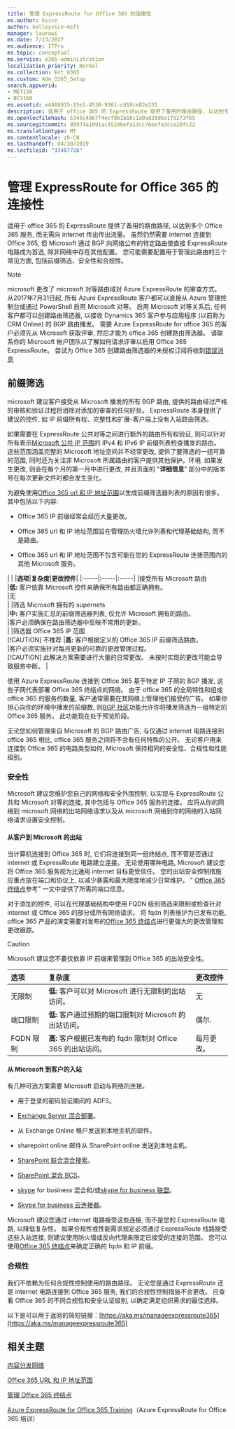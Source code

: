 ```yaml
---
title: 管理 ExpressRoute for Office 365 的连接性
ms.author: kvice
author: kelleyvice-msft
manager: laurawi
ms.date: 7/13/2017
ms.audience: ITPro
ms.topic: conceptual
ms.service: o365-administration
localization_priority: Normal
ms.collection: Ent_O365
ms.custom: Adm_O365_Setup
search.appverid:
- MET150
- BCS160
ms.assetid: e4468915-15e1-4530-9361-cd18ce82e231
description: 适用于 office 365 的 ExpressRoute 提供了备用的路由路径, 以达到多个 Office 365 服务, 而无需向 internet 传出传出流量。 虽然仍然需要 internet 连接到 Office 365, 但 Microsoft 通过 BGP 向网络公布的特定路由使直接 ExpressRoute 电路成为首选, 除非网络中存在其他配置。 您可能需要配置用于管理此路由的三个常见方面, 包括前缀筛选、安全性和合规性。
ms.openlocfilehash: 5345c4067f4ecf9b1b1bc1a0ad20d6e1f5273f65
ms.sourcegitcommit: 85974a1891ac45286efa13cc76eefa3cce28fc22
ms.translationtype: MT
ms.contentlocale: zh-CN
ms.lasthandoff: 04/30/2019
ms.locfileid: "33487728"
---
```

# <a name="managing-expressroute-for-office-365-connectivity"></a>管理 ExpressRoute for Office 365 的连接性

适用于 office 365 的 ExpressRoute 提供了备用的路由路径, 以达到多个 Office 365 服务, 而无需向 internet 传出传出流量。 虽然仍然需要 internet 连接到 Office 365, 但 Microsoft 通过 BGP 向网络公布的特定路由使直接 ExpressRoute 电路成为首选, 除非网络中存在其他配置。 您可能需要配置用于管理此路由的三个常见方面, 包括前缀筛选、安全性和合规性。
  
> [!NOTE]
> microsoft 更改了 microsoft 对等路由域对 Azure ExpressRoute 的审查方式。 从2017年7月31日起, 所有 Azure ExpressRoute 客户都可以直接从 Azure 管理控制台或通过 PowerShell 启用 Microsoft 对等。 启用 Microsoft 对等关系后, 任何客户都可以创建路由筛选器, 以接收 Dynamics 365 客户参与应用程序 (以前称为 CRM Online) 的 BGP 路由播发。 需要 Azure ExpressRoute for office 365 的客户必须先从 Microsoft 获取评审, 然后才能为 office 365 创建路由筛选器。 请联系你的 Microsoft 帐户团队以了解如何请求评审以启用 Office 365 ExpressRoute。 尝试为 Office 365 创建路由筛选器的未授权订阅将收到[错误消息](https://support.microsoft.com/kb/3181709)
  
## <a name="prefix-filtering"></a>前缀筛选

microsoft 建议客户接受从 Microsoft 播发的所有 BGP 路由, 提供的路由经过严格的审核和验证过程将消除对添加的审查的任何好处。 ExpressRoute 本身提供了建议的控件, 如 IP 前缀所有权、完整性和扩展-客户端上没有入站路由筛选。
  
如果需要在 ExpressRoute 公共对等之间进行额外的路由所有权验证, 则可以针对所有表示[Microsoft 公共 IP 范围](https://www.microsoft.com/download/details.aspx?id=53602)的 IPv4 和 IPv6 IP 前缀列表检查播发的路由。 这些范围涵盖完整的 Microsoft 地址空间并不经常更改, 提供了要筛选的一组可靠的范围, 同时还为关注非 Microsoft 所属路由的客户提供其他保护。环境. 如果发生更改, 则会在每个月的第一月中进行更改, 并且页面的 "**详细信息**" 部分中的版本号在每次更新文件时都会发生变化。
  
为避免使用[Office 365 url 和 IP 地址范围](https://aka.ms/o365endpoints)以生成前缀筛选器列表的原因有很多。 其中包括以下内容:
  
- Office 365 IP 前缀经常会经历大量更改。

- Office 365 url 和 IP 地址范围旨在管理防火墙允许列表和代理基础结构, 而不是路由。

- Office 365 url 和 IP 地址范围不包含可能在您的 ExpressRoute 连接范围内的其他 Microsoft 服务。

| |
|**选项**|**复杂度**|**更改控件**|
|:-----|:-----|:-----|
|接受所有 Microsoft 路由  <br/> |**低:** 客户依靠 Microsoft 控件来确保所有路由都正确拥有。  <br/> |无  <br/> |
|筛选 Microsoft 拥有的 supernets  <br/> |**中:** 客户实施汇总的前缀筛选器列表, 仅允许 Microsoft 拥有的路由。  <br/> |客户必须确保在路由筛选器中反映不常用的更新。  <br/> |
|筛选器 Office 365 IP 范围  <br/> [!CAUTION] 不推荐
|**高:** 客户根据定义的 Office 365 IP 前缀筛选路由。  <br/> |客户必须实施针对每月更新的可靠的更改管理过程。  <br/> [!CAUTION] 此解决方案需要进行大量的日常更改。 未按时实现的更改可能会导致服务中断。   |

使用 Azure ExpressRoute 连接到 Office 365 基于特定 IP 子网的 BGP 播发, 这些子网代表部署 Office 365 终结点的网络。 由于 office 365 的全局特性和组成 office 365 的服务的数量, 客户通常需要在其网络上管理他们接受的广告。 如果你担心向你的环境中播发的前缀数, 则[BGP 社区](https://support.office.com/article/Using-BGP-communities-in-ExpressRoute-for-Office-365-scenarios-preview-9ac4d7d4-d9f8-40a8-8c78-2a6d7fe96099)功能允许你将播发筛选为一组特定的 Office 365 服务。 此功能现在处于预览阶段。
  
无论您如何管理来自 Microsoft 的 BGP 路由广告, 与仅通过 internet 电路连接到 office 365 相比, office 365 服务之间将不会有任何特殊的公开。 无论客户用来连接到 Office 365 的电路类型如何, Microsoft 保持相同的安全性、合规性和性能级别。
  
### <a name="security"></a>安全性

Microsoft 建议您维护您自己的网络和安全外围控制, 以实现与 ExpressRoute 公共和 Microsoft 对等的连接, 其中包括与 Office 365 服务的连接。 应将从你的网络到 microsoft 网络的出站网络请求以及从 microsoft 网络到你的网络的入站网络请求设置安全控制。
  
#### <a name="outbound-from-customer-to-microsoft"></a>从客户到 Microsoft 的出站
  
当计算机连接到 Office 365 时, 它们将连接到同一组终结点, 而不管是否通过 internet 或 ExpressRoute 电路建立连接。 无论使用哪种电路, Microsoft 建议您将 Office 365 服务视为比通用 internet 目标更受信任。 您的出站安全控制措施应重点放在端口和协议上, 以减少暴露和最大限度地减少日常维护。 " [Office 365 终结点](https://aka.ms/o365endpoints)参考" 一文中提供了所需的端口信息。
  
对于添加的控件, 可以在代理基础结构中使用 FQDN 级别筛选来限制或检查针对 internet 或 Office 365 的部分或所有网络请求。 将 fqdn 列表维护为已发布功能, office 365 产品的演变需要对发布的[Office 365 终结点](https://aka.ms/o365endpoints)进行更强大的更改管理和更改跟踪。
  
> [!CAUTION]
> Microsoft 建议您不要仅依靠 IP 前缀来管理到 Office 365 的出站安全性。

|**选项**|**复杂度**|**更改控件**|
|:-----|:-----|:-----|
|无限制  <br/> |**低:** 客户可以对 Microsoft 进行无限制的出站访问。  <br/> |无  <br/> |
|端口限制  <br/> |**低:** 客户通过预期的端口限制对 Microsoft 的出站访问。  <br/> |偶尔.  <br/> |
|FQDN 限制  <br/> |**高:** 客户根据已发布的 fqdn 限制对 Office 365 的出站访问。  <br/> |每月更改。  <br/> |

#### <a name="inbound-from-microsoft-to-customer"></a>从 Microsoft 到客户的入站
  
有几种可选方案需要 Microsoft 启动与网络的连接。
  
- 用于登录的密码验证期间的 ADFS。

- [Exchange Server 混合部署](https://technet.microsoft.com/library/jj200581%28v=exchg.150%29.aspx)。

- 从 Exchange Online 租户发送到本地主机的邮件。

- sharepoint online 邮件从 SharePoint online 发送到本地主机。

- [SharePoint 联合混合搜索](https://technet.microsoft.com/library/dn197174.aspx)。

- [SharePoint 混合 BCS](https://technet.microsoft.com/library/dn197239.aspx )。

- [skype](https://technet.microsoft.com/en-us/library/jj205403.aspx) for business 混合和/或[skype for business 联盟](https://technet.microsoft.com/library/skype-for-business-online-federation-and-public-im-conectivity.aspx)。

- [Skype for business 云连接器](https://technet.microsoft.com/library/mt605227.aspx )。

Microsoft 建议您通过 internet 电路接受这些连接, 而不是您的 ExpressRoute 电路, 以降低复杂性。 如果合规性或性能需求规定必须通过 ExpressRoute 线路接受这些入站连接, 则建议使用防火墙或反向代理来限定已接受的连接的范围。 您可以使用[Office 365 终结点](https://aka.ms/o365endpoints)来确定正确的 fqdn 和 IP 前缀。
  
### <a name="compliance"></a>合规性

我们不依赖为任何合规性控制使用的路由路径。 无论您是通过 ExpressRoute 还是 internet 电路连接到 Office 365 服务, 我们的合规性控制措施不会更改。 应查看 Office 365 的不同合规性和安全认证级别, 以确定满足组织需求的最佳选择。
  
以下是可以用于返回的简短链接：[https://aka.ms/manageexpressroute365](https://aka.ms/manageexpressroute365)
  
## <a name="related-topics"></a>相关主题

[内容分发网络](content-delivery-networks.md)
  
[Office 365 URL 和 IP 地址范围](https://support.office.com/article/8548a211-3fe7-47cb-abb1-355ea5aa88a2)
  
[管理 Office 365 终结点](https://support.office.com/article/99cab9d4-ef59-4207-9f2b-3728eb46bf9a)
  
[Azure ExpressRoute for Office 365 Training](https://channel9.msdn.com/series/aer)（Azure ExpressRoute for Office 365 培训）
